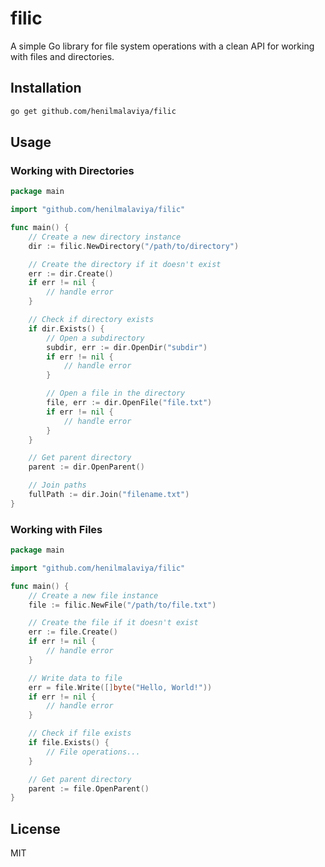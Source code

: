 # filic

A simple Go library for file system operations with a clean API for working with files and directories.

## Installation

```bash
go get github.com/henilmalaviya/filic
```

## Usage

### Working with Directories

```go
package main

import "github.com/henilmalaviya/filic"

func main() {
    // Create a new directory instance
    dir := filic.NewDirectory("/path/to/directory")

    // Create the directory if it doesn't exist
    err := dir.Create()
    if err != nil {
        // handle error
    }

    // Check if directory exists
    if dir.Exists() {
        // Open a subdirectory
        subdir, err := dir.OpenDir("subdir")
        if err != nil {
            // handle error
        }

        // Open a file in the directory
        file, err := dir.OpenFile("file.txt")
        if err != nil {
            // handle error
        }
    }

    // Get parent directory
    parent := dir.OpenParent()

    // Join paths
    fullPath := dir.Join("filename.txt")
}
```

### Working with Files

```go
package main

import "github.com/henilmalaviya/filic"

func main() {
    // Create a new file instance
    file := filic.NewFile("/path/to/file.txt")

    // Create the file if it doesn't exist
    err := file.Create()
    if err != nil {
        // handle error
    }

    // Write data to file
    err = file.Write([]byte("Hello, World!"))
    if err != nil {
        // handle error
    }

    // Check if file exists
    if file.Exists() {
        // File operations...
    }

    // Get parent directory
    parent := file.OpenParent()
}
```

## License

MIT
